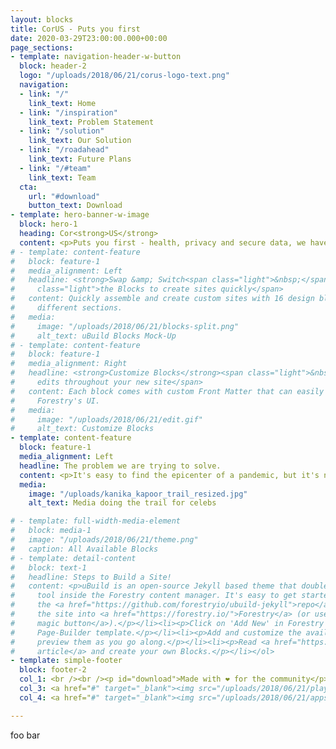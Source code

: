 ```yaml
---
layout: blocks
title: CorUS - Puts you first
date: 2020-03-29T23:00:00.000+00:00
page_sections:
- template: navigation-header-w-button
  block: header-2
  logo: "/uploads/2018/06/21/corus-logo-text.png"
  navigation:
  - link: "/"
    link_text: Home
  - link: "/inspiration"
    link_text: Problem Statement
  - link: "/solution"
    link_text: Our Solution
  - link: "/roadahead"
    link_text: Future Plans
  - link: "/#team"
    link_text: Team
  cta:
    url: "#download"
    button_text: Download
- template: hero-banner-w-image
  block: hero-1
  heading: Cor<strong>US</strong>
  content: <p>Puts you first - health, privacy and secure data, we have it all. We'll keep you informed and safeguarded in the case of COVID-19 positive contact. Let's be certain of the uncertainties together.</p>
# - template: content-feature
#   block: feature-1
#   media_alignment: Left
#   headline: <strong>Swap &amp; Switch<span class="light">&nbsp;</span></strong><span
#     class="light">the Blocks to create sites quickly</span>
#   content: Quickly assemble and create custom sites with 16 design blocks for seven
#     different sections.
#   media:
#     image: "/uploads/2018/06/21/blocks-split.png"
#     alt_text: uBuild Blocks Mock-Up
# - template: content-feature
#   block: feature-1
#   media_alignment: Right
#   headline: <strong>Customize Blocks</strong><span class="light">&nbsp;to make quick
#     edits throughout your new site</span>
#   content: Each block comes with custom Front Matter that can easily be edited in
#     Forestry's UI.
#   media:
#     image: "/uploads/2018/06/21/edit.gif"
#     alt_text: Customize Blocks
- template: content-feature
  block: feature-1
  media_alignment: Left
  headline: The problem we are trying to solve.
  content: <p>It's easy to find the epicenter of a pandemic, but it's not as easy to stop it. Though the epicenter of the COVID-19 disease was quickly identified, it spread like a wildfire as people were traveling from one place to another, often accompanied by no certain knowledge of the risks of contact. With CorUS, we aim to finally put that 'wildfire' out, and assist in flattening out the pandemic curve.</p><br /><p>Tracing and knowing whether you came in contact with a COVID-19 positive person has been a big issue, and often comes down to pure speculation. For example, with celebrities, the newspapers sometimes try to emulate a flowchart of contact points, such as in one of the attached pictures. In most cases, like in one of my friend's, you typically use social media or make phone calls. It took her <strong>7 days</strong> after the test to get to know that someone she met was in contact with a positive person.</p><br /><p>This 'guesstimating' process takes a lot of time and in the meantime, the virus passes on to other people. We want to simplify the life of the families and health officers making these distress calls.</p><br /><p>Though most of the people are staying in, the essential workers, like my dad, are still going out and interacting with people. They need to be safeguarded first, so this app gives them a tool to know whether they interacted with a COVID-19 positive person, and what precautions to take.</p>
  media:
    image: "/uploads/kanika_kapoor_trail_resized.jpg"
    alt_text: Media doing the trail for celebs

# - template: full-width-media-element
#   block: media-1
#   image: "/uploads/2018/06/21/theme.png"
#   caption: All Available Blocks
# - template: detail-content
#   block: text-1
#   headline: Steps to Build a Site!
#   content: <p>uBuild is an open-source Jekyll based theme that doubles as a builder
#     tool inside the Forestry content manager. It's easy to get started!</p><ol><li><p>Fork
#     the <a href="https://github.com/forestryio/ubuild-jekyll">repo</a> and import
#     the site into <a href="https://forestry.io/">Forestry</a> (or use <a href="https://forestry.io/blog/ubuild-a-new-theme-for-static-sites-using-blocks#even-quicker-start">our
#     magic button</a>).</p></li><li><p>Click on 'Add New' in Forestry and select the
#     Page-Builder template.</p></li><li><p>Add and customize the available Blocks and
#     preview them as you go along.</p></li><li><p>Read <a href="https://forestry.io/blog/ubuild-a-new-theme-for-static-sites-using-blocks/">our
#     article</a> and create your own Blocks.</p></li></ol>
- template: simple-footer
  block: footer-2
  col_1: <br /><br /><p id="download">Made with ❤︎ for the community</p>
  col_3: <a href="#" target="_blank"><img src="/uploads/2018/06/21/playstore.png" width="400" height="auto" alt="Play Store"></a>
  col_4: <a href="#" target="_blank"><img src="/uploads/2018/06/21/appstore.png" width="400" height="auto" alt="App Store"></a>

---
```

foo bar

